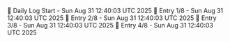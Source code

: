 📅 Daily Log Start - Sun Aug 31 12:40:03 UTC 2025
📌 Entry 1/8 - Sun Aug 31 12:40:03 UTC 2025
📌 Entry 2/8 - Sun Aug 31 12:40:03 UTC 2025
📌 Entry 3/8 - Sun Aug 31 12:40:03 UTC 2025
📌 Entry 4/8 - Sun Aug 31 12:40:03 UTC 2025

